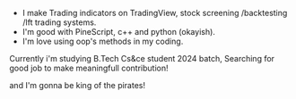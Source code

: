 - I make Trading indicators on TradingView, stock screening /backtesting /lft trading systems.
- I'm good with PineScript, c++ and python (okayish).
- I'm love using oop's methods in my coding.

Currently i'm studying B.Tech Cs&ce student 2024 batch,
Searching for good job to make meaningfull contribution!

and I'm gonna be king of the pirates! 
